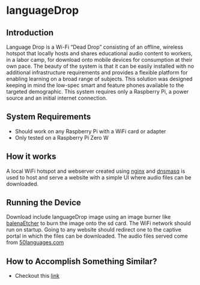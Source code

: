 # languageDrop
## Introduction
Language Drop is a Wi-Fi “Dead Drop” consisting of an offline, wireless hotspot that locally hosts and shares educational audio content to workers, in a labor camp, for download onto mobile devices for consumption at their own pace. The beauty of the system is that it can be easily installed with no additional infrastructure requirements and provides a flexible platform for enabling learning on a broad range of subjects. This solution was designed keeping in mind the low-spec smart and feature phones available to the targeted demographic. This system requires only a Raspberry Pi, a power source and an initial internet connection.

## System Requirements
*	Should work on any Raspberry Pi with a WiFi card or adapter
* Only tested on a Raspberry Pi Zero W

## How it works
A local WiFi hotspot and webserver created using [nginx](https://www.nginx.com/) and [dnsmasq](https://wiki.debian.org/HowTo/dnsmasq) is used to host and serve a website with a simple UI where audio files can be downloaded. 

## Running the Device
Download include languageDrop image using an image burner like [balenaEtcher](https://www.balena.io/etcher/) to burn the image onto the sd card. The WiFi network should run on startup. Going to any website should redirect one to the captive portal in which the files can be downloaded. The audio files served come from [50languages.com](https://www.50languages.com/)

## How to Accomplish Something Similar?
* Checkout this [link](https://gremaudpi.emf-informatique.ch/how-to-build-a-captive-web-portal-with-any-router-and-a-raspberry-pi/)
